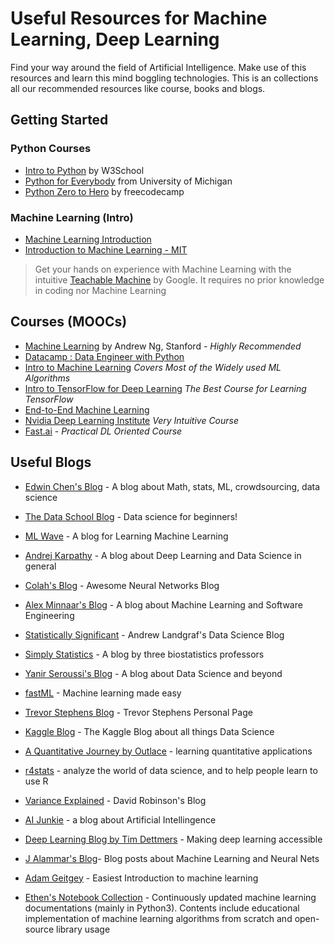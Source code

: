 # Useful Resources for Machine Learning, Deep Learning
Find your way around the field of Artificial Intelligence. Make use of this resources and learn this mind boggling technologies. This is an collections all our recommended resources like course, books and blogs. 

## Getting Started 
### Python Courses
- [Intro to Python](https://www.w3schools.com/python/) by W3School
- [Python for Everybody](https://www.coursera.org/specializations/python?) from University of Michigan 
- [Python Zero to Hero](https://www.freecodecamp.org/news/learning-python-from-zero-to-hero-120ea540b567/) by freecodecamp
### Machine Learning (Intro)
- [Machine Learning Introduction](https://www.youtube.com/watch?v=IpGxLWOIZy4)
- [Introduction to Machine Learning - MIT](https://www.youtube.com/watch?v=h0e2HAPTGF4) 
> Get your hands on experience with Machine Learning with the intuitive [Teachable Machine](https://teachablemachine.withgoogle.com/) by Google. It requires no prior knowledge in coding nor Machine Learning

## Courses (MOOCs)
- [Machine Learning](https://www.coursera.org/learn/machine-learning) by Andrew Ng, Stanford - _Highly Recommended_
- [Datacamp : Data Engineer with Python](https://www.datacamp.com/tracks/data-engineer-with-python)
- [Intro to Machine Learning](https://classroom.udacity.com/courses/ud120)  _Covers Most of the Widely used ML Algorithms_
- [Intro to TensorFlow for Deep Learning](https://classroom.udacity.com/courses/ud187)  _The Best Course for Learning TensorFlow_
-  [End-to-End Machine Learning](https://end-to-end-machine-learning.teachable.com/courses/)
-   [Nvidia Deep Learning Institute](https://www.nvidia.com/en-us/deep-learning-ai/education/) _Very Intuitive Course_
-  [Fast.ai](https://course.fast.ai) - _Practical DL Oriented Course_

## Useful Blogs

-   [Edwin Chen's Blog](http://blog.echen.me/)  - A blog about Math, stats, ML, crowdsourcing, data science
    
-   [The Data School Blog](http://www.dataschool.io/)  - Data science for beginners!
    
-   [ML Wave](http://mlwave.com/)  - A blog for Learning Machine Learning
    
-   [Andrej Karpathy](http://karpathy.github.io/)  - A blog about Deep Learning and Data Science in general
    
-   [Colah's Blog](http://colah.github.io/)  - Awesome Neural Networks Blog
    
-   [Alex Minnaar's Blog](http://alexminnaar.com/)  - A blog about Machine Learning and Software Engineering
    
-   [Statistically Significant](http://andland.github.io/)  - Andrew Landgraf's Data Science Blog
    
-   [Simply Statistics](http://simplystatistics.org/)  - A blog by three biostatistics professors
    
-   [Yanir Seroussi's Blog](https://yanirseroussi.com/)  - A blog about Data Science and beyond
    
-   [fastML](http://fastml.com/)  - Machine learning made easy
    
-   [Trevor Stephens Blog](http://trevorstephens.com/)  - Trevor Stephens Personal Page
    
-   [Kaggle Blog](http://blog.kaggle.com/)  - The Kaggle Blog about all things Data Science
    
-   [A Quantitative Journey by Outlace](http://outlace.com/)  - learning quantitative applications
    
-   [r4stats](http://r4stats.com/)  - analyze the world of data science, and to help people learn to use R
    
-   [Variance Explained](http://varianceexplained.org/)  - David Robinson's Blog
    
-   [AI Junkie](http://www.ai-junkie.com/)  - a blog about Artificial Intellingence
    
-   [Deep Learning Blog by Tim Dettmers](http://timdettmers.com/)  - Making deep learning accessible
    
-   [J Alammar's Blog](http://jalammar.github.io/)- Blog posts about Machine Learning and Neural Nets
    
-   [Adam Geitgey](https://medium.com/@ageitgey/machine-learning-is-fun-80ea3ec3c471#.f7vwrtfne)  - Easiest Introduction to machine learning
    
-   [Ethen's Notebook Collection](https://github.com/ethen8181/machine-learning)  - Continuously updated machine learning documentations (mainly in Python3). Contents include educational implementation of machine learning algorithms from scratch and open-source library usage
